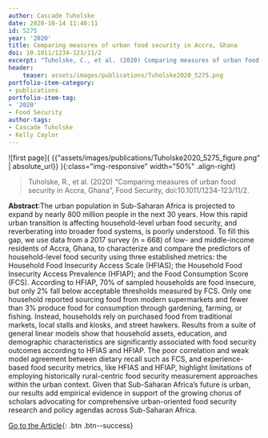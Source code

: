 ```yaml
---
author: Cascade Tuholske
date: 2020-10-14 11:40:11
id: 5275
year: '2020'
title: Comparing measures of urban food security in Accra, Ghana
doi: 10.1011/1234-123/11/2
excerpt: "Tuholske, C., et al. (2020) Comparing measures of urban food security in Accra, Ghana, Food Security, doi:10.1011/1234-123/11/2"
header:
    teaser: assets/images/publications/Tuholske2020_5275.png
portfolio-item-category:
- publications
portfolio-item-tag:
- '2020'
- Food Security
author-tags:
- Cascade Tuholske
- Kelly Caylor 
---
```


![first page]( {{"assets/images/publications/Tuholske2020_5275_figure.png" | absolute_url}} ){:class="img-responsive" width="50%" .align-right}


> Tuholske, R., et al. (2020) “Comparing measures of urban food security in Accra, Ghana”, Food Security, doi:10.1011/1234-123/11/2.


**Abstract**:The urban population in Sub-Saharan Africa is projected to expand by nearly 800 million people in the next 30 years. How this rapid urban transition is affecting household-level urban food security, and reverberating into broader food systems, is poorly understood. To fill this gap, we use data from a 2017 survey (n = 668) of low- and middle-income residents of Accra, Ghana, to characterize and compare the predictors of household-level food security using three established metrics: the Household Food Insecurity Access Scale (HFIAS); the Household Food Insecurity Access Prevalence (HFIAP); and the Food Consumption Score (FCS). According to HFIAP, 70% of sampled households are food insecure, but only 2% fall below acceptable thresholds measured by FCS. Only one household reported sourcing food from modern supermarkets and fewer than 3% produce food for consumption through gardening, farming, or fishing. Instead, households rely on purchased food from traditional markets, local stalls and kiosks, and street hawkers. Results from a suite of general linear models show that household assets, education, and demographic characteristics are significantly associated with food security outcomes according to HFIAS and HFIAP. The poor correlation and weak model agreement between dietary recall such as FCS, and experience-based food security metrics, like HFIAS and HFIAP, highlight limitations of employing historically rural-centric food security measurement approaches within the urban context. Given that Sub-Saharan Africa’s future is urban, our results add empirical evidence in support of the growing chorus of scholars advocating for comprehensive urban-oriented food security research and policy agendas across Sub-Saharan Africa.


[Go to the Article](https://link.springer.com/article/10.1007%2Fs12571-020-01011-4){: .btn .btn--success}